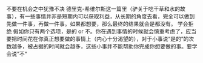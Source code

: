 不要在机会之中犹豫不决
德里克-希维尔斯这一篇里（驴关于吃干草和水的故事），有一些事情并非是短期内可以获取利益，从长期的角度去看，完全可以做到先做一件事，再做一件事。如果都想要，那么最终的结果就会是都没有。
学会拒绝
假如你只有两个选项，是的 or 不。你在遇到事情的时候就会慎重考虑了，应当要把时间花在你真正想要做的事情上（内心十分渴望的），对于小事说“是的”的次数越多，被占据的时间就会越多，这些小事并不能帮助你完成你想要做的事。要学会说”不“
